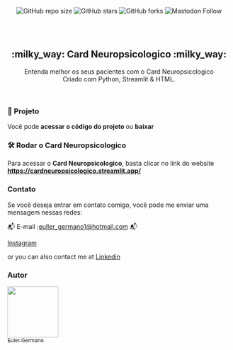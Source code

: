 <div align="center">
  
  ![GitHub repo size](https://img.shields.io/github/repo-size/eullerg/cardneuropsicologico)
  ![GitHub stars](https://img.shields.io/github/stars/eullerg/cardneuropsicologico)
  ![GitHub forks](https://img.shields.io/github/forks/eullerg/cardneuropsicologico)
  ![Mastodon Follow](https://img.shields.io/mastodon/follow/110913095554798781)


  <br />
  <br />

  <h2 align="center"> :milky_way: Card Neuropsicologico :milky_way: </h2>

  Entenda melhor os seus pacientes com o Card Neuropsicologico <br />Criado com Python, Streamlit & HTML.

  </div>

  <br />

  ### 📁 Projeto

Você pode <strong> acessar o código do projeto </strong> ou <strong> baixar </strong>

### 🛠️ Rodar o Card Neuropsicologico

Para acessar o **Card Neuropsicologico**, basta clicar no link do website **https://cardneuropsicologico.streamlit.app/** 


### Contato

Se você deseja entrar em contato comigo, você pode me enviar uma mensagem nessas redes: 

:mailbox_with_mail: E-mail :euller_germano1@hotmail.com	:mailbox_with_mail: 	

 [Instagram](https://www.instagram.com/og.euller)

or you can also contact me at [Linkedin](https://www.linkedin.com/in/euler-germano-8bb425252/)



### Autor

 [<img src="https://avatars.githubusercontent.com/u/28613413?v=4" width=115><br><sub>Euler Germano</sub>](https://github.com/eullerg) 
